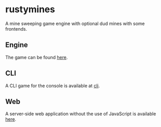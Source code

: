 # rustymines

A mine sweeping game engine with optional dud mines with some frontends.

## Engine

The game can be found [here](./engine).

## CLI

A CLI game for the console is available at [cli](./cli).

## Web

A server-side web application without the use of JavaScript is available [here](./web).